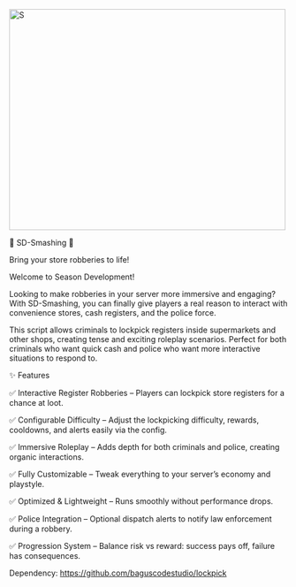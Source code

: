 <img width="500" height="400" alt="S" src="https://github.com/user-attachments/assets/fcd6cf60-0f15-40d0-9883-e4b0dcb21f87" />


🚨 SD-Smashing 🚨

Bring your store robberies to life!

Welcome to Season Development!

Looking to make robberies in your server more immersive and engaging?
With SD-Smashing, you can finally give players a real reason to interact with convenience stores, cash registers, and the police force.

This script allows criminals to lockpick registers inside supermarkets and other shops, creating tense and exciting roleplay scenarios. Perfect for both criminals who want quick cash and police who want more interactive situations to respond to.

✨ Features

✅ Interactive Register Robberies – Players can lockpick store registers for a chance at loot.

✅ Configurable Difficulty – Adjust the lockpicking difficulty, rewards, cooldowns, and alerts easily via the config.

✅ Immersive Roleplay – Adds depth for both criminals and police, creating organic interactions.

✅ Fully Customizable – Tweak everything to your server’s economy and playstyle.

✅ Optimized & Lightweight – Runs smoothly without performance drops.

✅ Police Integration – Optional dispatch alerts to notify law enforcement during a robbery.

✅ Progression System – Balance risk vs reward: success pays off, failure has consequences.

Dependency: https://github.com/baguscodestudio/lockpick
